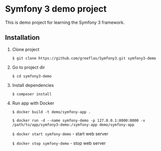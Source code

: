 Symfony 3 demo project
======================

This is demo project for learning the Symfony 3 framework.

Installation
------------

1. Clone project

    `$ git clone https://github.com/greeflas/Symfony3.git symfony3-demo`
    
2. Go to project dir
    
    `$ cd symfony3-demo`
    
3. Install dependencies

    `$ composer install`
    
4. Run app with Docker

    `$ docker build -t demo/symfony-app .`
    
    `$ docker run -d --name symfony-demo -p 127.0.0.1:8000:8000 -v /path/to/app/symfony3-demo:/symfony-app demo/symfony-app`
    
    `$ docker start symfony-demo` - start web server
    
    `$ docker stop symfony-demo` - stop web server

    